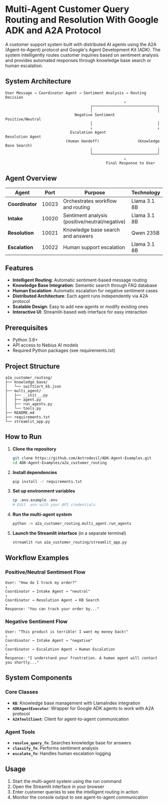 # Multi-Agent Customer Query Routing and Resolution With Google ADK and A2A Protocol

A customer support system built with distributed AI agents using the A2A (Agent-to-Agent) protocol and Google's Agent Development Kit (ADK). The system intelligently routes customer inquiries based on sentiment analysis and provides automated responses through knowledge base search or human escalation.

## System Architecture

```
User Message → Coordinator Agent → Sentiment Analysis → Routing Decision
                                                     ↓
                                      ┌─────────────────────────────┐
                                      │                             │
                               Negative Sentiment            Positive/Neutral
                                      │                             │
                                      ↓                             ↓
                             Escalation Agent                Resolution Agent
                           (Human Handoff)                 (Knowledge Base Search)
                                      │                             │
                                      └─────────────────────────────┘
                                                     ↓
                                             Final Response to User
```

## Agent Overview

| Agent | Port | Purpose | Technology |
|-------|------|---------|------------|
| **Coordinator** | 10023 | Orchestrates workflow and routing | Llama 3.1 8B |
| **Intake** | 10020 | Sentiment analysis (positive/neutral/negative) | Llama 3.1 8B |
| **Resolution** | 10021 | Knowledge base search and answers | Qwen 235B |
| **Escalation** | 10022 | Human support escalation | Llama 3.1 8B |

## Features

- **Intelligent Routing**: Automatic sentiment-based message routing
- **Knowledge Base Integration**: Semantic search through FAQ database
- **Human Escalation**: Automatic escalation for negative sentiment cases
- **Distributed Architecture**: Each agent runs independently via A2A protocol
- **Scalable Design**: Easy to add new agents or modify existing ones
- **Interactive UI**: Streamlit-based web interface for easy interaction

## Prerequisites

- Python 3.8+
- API access to Nebius AI models
- Required Python packages (see requirements.txt)

## Project Structure

```
a2a_customer_routing/
├── knowledge_base/
│   └── swiftcart_kb.json
├── multi_agent/
│   ├── __init__.py
│   ├── agent.py
│   ├── run_agents.py
│   └── tools.py
├── README.md
├── requirements.txt
└── streamlit_app.py
```

## How to Run

1. **Clone the repository**
   ```bash
   git clone https://github.com/Astrodevil/ADK-Agent-Examples.git
   cd ADK-Agent-Examples/a2a_customer_routing
   ```

2. **Install dependencies**
   ```bash
   pip install -r requirements.txt
   ```

3. **Set up environment variables**
   ```bash
   cp .env.example .env
   # Edit .env with your API credentials
   ```

4. **Run the multi-agent system**
   ```bash
   python -m a2a_customer_routing.multi_agent.run_agents
   ```

5. **Launch the Streamlit interface** (in a separate terminal)
   ```bash
   streamlit run a2a_customer_routing/streamlit_app.py
   ```

## Workflow Examples

### Positive/Neutral Sentiment Flow
```
User: "How do I track my order?"
↓
Coordinator → Intake Agent → "neutral"
↓
Coordinator → Resolution Agent → KB Search
↓
Response: "You can track your order by..."
```

### Negative Sentiment Flow
```
User: "This product is terrible! I want my money back!"
↓
Coordinator → Intake Agent → "negative"
↓
Coordinator → Escalation Agent → Human Escalation
↓
Response: "I understand your frustration. A human agent will contact you shortly..."
```

## System Components

### Core Classes

- **`KB`**: Knowledge base management with LlamaIndex integration
- **`ADKAgentExecutor`**: Wrapper for Google ADK agents to work with A2A protocol
- **`A2AToolClient`**: Client for agent-to-agent communication

### Agent Tools

- **`resolve_query_fn`**: Searches knowledge base for answers
- **`classify_fn`**: Performs sentiment analysis
- **`escalate_fn`**: Handles human escalation logging

## Usage

1. Start the multi-agent system using the run command
2. Open the Streamlit interface in your browser
3. Enter customer queries to see the intelligent routing in action
4. Monitor the console output to see agent-to-agent communication

